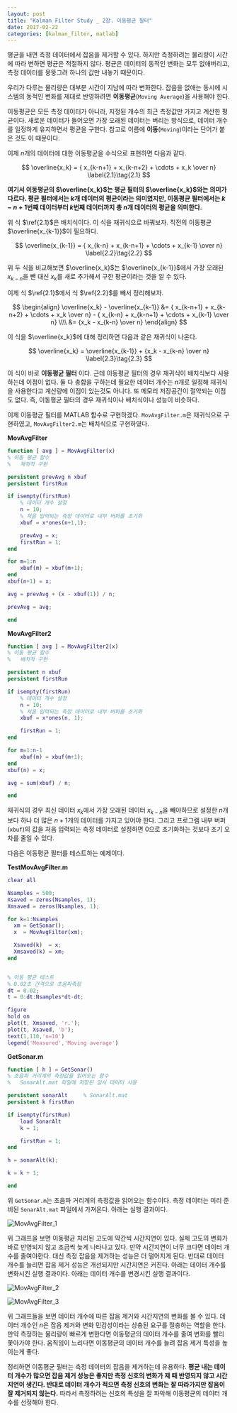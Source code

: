 ```yaml
---
layout: post
title: "Kalman Filter Study _ 2장. 이동평균 필터"
date: 2017-02-22
categories: [kalman_filter, matlab]
---
```


평균을 내면 측정 데이터에서 잡음을 제거할 수 있다. 하지만 측정하려는 물리량이 시간에
따라 변하면 평균은 적절하지 않다. 평균은 데이터의 동적인 변화는 모두 없애버리고, 측정
데이터를 뭉뚱그려 하나의 값만 내놓기 때문이다.  

우리가 다루는 물리량은 대부분 시간이 지남에 따라 변화한다. 잡음을 없애는 동시에 시스템의
동적인 변화를 제대로 반영하려면 **이동평균**(`Moving Average`)을 사용해야 한다.  

이동평균은 모든 측정 데이터가 아니라, 지정된 개수의 최근 측정값만 가지고 계산한 평균이다.
새로운 데이터가 들어오면 가장 오래된 데이터는 버리는 방식으로, 데이터 개수를 일정하게
유지하면서 평균을 구한다. 참고로 이름에 **이동**(`Moving`)이라는 단어가 붙은 것도 이
때문이다.  

이제 $n$개의 데이터에 대한 이동평균을 수식으로 표현하면 다음과 같다.

$$
\overline{x_k} = { x_{k-n+1} + x_{k-n+2} + \cdots + x_k \over n} \label{2.1}\tag{2.1}
$$


**여기서 이동평균의 $\overline{x_k}$는 평균 필터의 $\overline{x_k}$와는 의미가 다르다.
평균 필터에서는 $k$개 데이터의 평균이라는 의미였지만, 이동평균 필터에서는 $k-n+1$번째
데이터부터 $k$번째 데이터까지 총 $n$개 데이터의 평균을 의미한다.**  

위 식 $\ref{2.1}$은 배치식이다. 이 식을 재귀식으로 바꿔보자. 직전의 이동평균
$\overline{x_{k-1}}$이 필요하다.  

$$
\overline{x_{k-1}} = { x_{k-n} + x_{k-n+1} + \cdots + x_{k-1} \over n} \label{2.2}\tag{2.2}
$$

위 두 식을 비교해보면 $\overline{x_k}$는 $\overline{x_{k-1}}$에서 가장 오래된
$x_{k-n}$을 뺀 대신 $x_k$를 새로 추가해서 구한 평균이라는 것을 알 수 있다.  

이제 식 $\ref{2.1}$에서 식 $\ref{2.2}$를 빼서 정리해보자.  

$$
\begin{align}
\overline{x_k} - \overline{x_{k-1}} &= { x_{k-n+1} + x_{k-n+2} + \cdots + x_k \over n} - { x_{k-n} + x_{k-n+1} + \cdots + x_{k-1} \over n} \\\\
                                    &= {x_k - x_{k-n} \over n}
\end{align}
$$

이 식을 $\overline{x_k}$에 대해 정리하면 다음과 같은 재귀식이 나온다.  

$$
\overline{x_k} = \overline{x_{k-1}} + {x_k - x_{k-n} \over n} \label{2.3}\tag{2.3}
$$

이 식이 바로 **이동평균 필터** 이다. 근데 이동평균 필터의 경우 재귀식이 배치식보다
사용하는데 이점이 없다. 둘 다 총합을 구하는데 필요한 데이터 개수는 $n$개로 일정해
재귀식을 사용한다고 계산량에 이점이 있는것도 아니다. 또 메모리 저장공간이 절약되는
이점도 없다. 즉, 이동평균 필터의 경우 재귀식이나 배치식이나 성능이 비슷하다.  

이제 이동평균 필터를 MATLAB 함수로 구현하겠다. `MovAvgFilter.m`은 재귀식으로 구현하였고,
`MovAvgFilter2.m`는 배치식으로 구현하였다.  

**MovAvgFilter**

```matlab
function [ avg ] = MovAvgFilter(x)
% 이동 평균 함수
%   재귀적 구현

persistent prevAvg n xbuf
persistent firstRun

if isempty(firstRun)
    % 데이터 개수 설정
    n = 10;
    % 처음 입력되는 측정 데이터로 내부 버퍼를 초기화
    xbuf = x*ones(n+1,1);

    prevAvg = x;
    firstRun = 1;
end

for m=1:n
    xbuf(m) = xbuf(m+1);
end
xbuf(n+1) = x;

avg = prevAvg + (x - xbuf(1)) / n;

prevAvg = avg;

end
```

**MovAvgFilter2**

```matlab
function [ avg ] = MovAvgFilter2(x)
% 이동 평균 함수
%   배치적 구현

persistent n xbuf
persistent firstRun

if isempty(firstRun)
    % 데이터 개수 설정
    n = 10;
    % 처음 입력되는 측정 데이터로 내부 버퍼를 초기화
    xbuf = x*ones(n, 1);

    firstRun = 1;
end

for m=1:n-1
    xbuf(m) = xbuf(m+1);
end
xbuf(n) = x;

avg = sum(xbuf) / n;

end
```


재귀식의 경우 최신 데이터 $x_k$에서 가장 오래된 데이터 $x_{k-n}$을 빼야하므로 설정한
$n$개 보다 하나 더 많은 $n+1$개의 데이터를 가지고 있어야 한다. 그리고 프로그램 내부
버퍼(`xbuf`)의 값을 처음 입력되는 측정 데이터로 설정하면 $0$으로 초기화하는 것보다
초기 오차를 줄일 수 있다.  

다음은 이동평균 필터를 테스트하는 예제이다.

**TestMovAvgFilter.m**

```matlab
clear all

Nsamples = 500;
Xsaved = zeros(Nsamples, 1);
Xmsaved = zeros(Nsamples, 1);

for k=1:Nsamples
  xm = GetSonar();
  x  = MovAvgFilter(xm);

  Xsaved(k)  = x;
  Xmsaved(k) = xm;
end


% 이동 평균 테스트
% 0.02초 간격으로 초음파측정
dt = 0.02;
t = 0:dt:Nsamples*dt-dt;

figure
hold on
plot(t, Xmsaved, 'r.');
plot(t, Xsaved, 'b');
text(1,110,'n=10')
legend('Measured','Moving average')
```

**GetSonar.m**

```matlab
function [ h ] = GetSonar()
% 초음파 거리계의 측정값을 읽어오는 함수
%   SonarAlt.mat 파일에 저장된 임시 데이터 사용

persistent sonarAlt     % SonarAlt.mat
persistent k firstRun

if isempty(firstRun)
    load SonarAlt
    k = 1;

    firstRun = 1;
end

h = sonarAlt(k);

k = k + 1;

end
```


위 `GetSonar.m`는 초음파 거리계의 측정값을 읽어오는 함수이다. 측정 데이터는 미리 준비된
`SonarAlt.mat` 파일에서 가져온다. 아래는 실행 결과이다.  

![MovAvgFilter_1](https://raw.githubusercontent.com/RoyalAzalea/RoyalAzalea.github.io/master/static/img/_posts/kalman-filter-study/MovAvgFilter_1.PNG)

위 그래프을 보면 이동평균 처리된 고도에 약간씩 시간지연이 있다. 실제 고도의 변화가 바로
반영되지 않고 조금씩 늦게 나타나고 있다. 만약 시간지연이 너무 크다면 데이터 개수를
줄여야한다. 대신 측정 잡음을 제거하는 성능은 더 떨어지게 된다. 반대로 데이터 개수를
늘리면 잡음 제거 성능은 개선되지만 시간지연은 커진다. 아래는 데이터 개수를 변화시킨
실행 결과이다. 아래는 데이터 개수를 변경시킨 실행 결과이다.  

![MovAvgFilter_2](https://raw.githubusercontent.com/RoyalAzalea/RoyalAzalea.github.io/master/static/img/_posts/kalman-filter-study/MovAvgFilter_2.PNG)

![MovAvgFilter_3](https://raw.githubusercontent.com/RoyalAzalea/RoyalAzalea.github.io/master/static/img/_posts/kalman-filter-study/MovAvgFilter_3.PNG)

위 그래프들을 보면 데이터 개수에 따른 잡음 제거와 시간지연의 변화를 볼 수 있다. 데이터
개수인 $n$은 잡음 제거와 변화 민감성이라는 상충된 요구를 절충하는 역할을 한다. 만약
측정하는 물리량이 빠르게 변한다면 이동평균의 데이터 개수를 줄여 변화를 빨리 쫓아가야 한다.
움직임이 느리다면 이동평균의 데이터 개수를 늘려 잡음 제거 특성을 높이는게 좋다.  

정리하면 이동평균 필터는 측정 데이터의 잡음을 제거하는데 유용하다. **평균 내는 데이터 개수가
많으면 잡음 제거 성능은 좋지만 측정 신호의 변화가 제 때 반영되지 않고 시간지연이 생긴다.
반대로 데이터 개수가 적으면 측정 신호의 변화는 잘 따라가지만 잡음이 잘 제거되지 않는다.**
따라서 측정하려는 신호의 특성을 잘 파악해 이동평균의 데이터 개수를 선정해야 한다.
